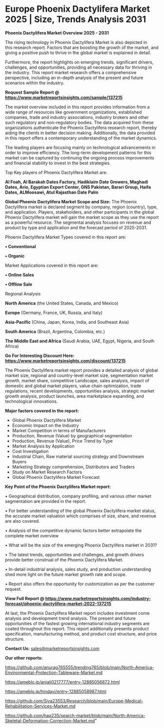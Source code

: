   # Europe Phoenix Dactylifera Market 2025 | Size, Trends Analysis 2031

<Strong> Phoenix Dactylifera Market Overview 2025 - 2031</strong>

The rising technology in Phoenix Dactylifera Market is also depicted in this research report. Factors that are boosting the growth of the market, and giving a positive push to thrive in the global market is explained in detail.

Furthermore, the report highlights on emerging trends, significant drivers, challenges, and opportunities, providing all necessary data for thriving in the industry. This report market research offers a comprehensive perspective, including an in-depth analysis of the present and future scenarios within the industry.

<strong>Request Sample Report @ <a href=https://www.marketreportsinsights.com/sample/137215>https://www.marketreportsinsights.com/sample/137215</a></strong>

The market overview included in this report provides information from a wide range of resources like government organizations, established companies, trade and industry associations, industry brokers and other such regulatory and non-regulatory bodies. The data acquired from these organizations authenticate the Phoenix Dactylifera research report, thereby aiding the clients in better decision making. Additionally, the data provided in this report offers a contemporary understanding of the market dynamics.

The leading players are focusing mainly on technological advancements in order to improve efficiency. The long-term development patterns for this market can be captured by continuing the ongoing process improvements and financial stability to invest in the best strategies.

Top Key players of Phoenix Dactylifera Market are:

<strong>Al Foah, Al Barakah Dates Factory, Hadiklaim Date Growers, Maghadi Dates, Ario, Egyptian Export Center, GNS Pakistan, Barari Group, Haifa Dates, ALMoosawi, Atul Rajasthan Date Palm</strong>

<strong><b>Global Phoenix Dactylifera Market Scope and Size:</b></strong>
The Phoenix Dactylifera market is declared segment by company, region (country), type, and application. Players, stakeholders, and other participants in the global Phoenix Dactylifera market will gain the market scope as they use the report as a powerful resource. The segmental analysis focuses on revenue and product by type and application and the forecast period of 2025-2031.

Phoenix Dactylifera Market Types covered in this report are:

<strong>• Conventional

• Organic</strong>

Market Applications covered in this report are:

<strong>• Online Sales

• Offline Sale</strong> 

Regional Analysis

<strong>North America</strong> (the United States, Canada, and Mexico)

<strong>Europe</strong> (Germany, France, UK, Russia, and Italy)

<strong>Asia-Pacific</strong> (China, Japan, Korea, India, and Southeast Asia)

<strong>South America</strong> (Brazil, Argentina, Colombia, etc.)

<strong>The Middle East and Africa</strong> (Saudi Arabia, UAE, Egypt, Nigeria, and South Africa)

<strong>Go For Interesting Discount Here: <a href=https://www.marketreportsinsights.com/discount/137215>https://www.marketreportsinsights.com/discount/137215</a></strong>

The Phoenix Dactylifera market report provides a detailed analysis of global market size, regional and country-level market size, segmentation market growth, market share, competitive Landscape, sales analysis, impact of domestic and global market players, value chain optimization, trade regulations, recent developments, opportunities analysis, strategic market growth analysis, product launches, area marketplace expanding, and technological innovations.

<strong><b>Major factors covered in the report:</b></strong>
<ul>
  <li>Global Phoenix Dactylifera Market </li>
  <li>Economic Impact on the Industry</li>
  <li>Market Competition in terms of Manufacturers</li>
  <li>Production, Revenue (Value) by geographical segmentation</li>
  <li>Production, Revenue (Value), Price Trend by Type</li>
  <li>Market Analysis by Application</li>
  <li>Cost Investigation</li>
  <li>Industrial Chain, Raw material sourcing strategy and Downstream Buyers</li>
  <li>Marketing Strategy comprehension, Distributors and Traders</li>
  <li>Study on Market Research Factors</li>
  <li>Global Phoenix Dactylifera Market Forecast</li>
</ul>

<strong><b>Key Point of the Phoenix Dactylifera Market report:</b></strong>

• Geographical distribution, company profiling, and various other market segmentation are provided in the report.

• For better understanding of the global Phoenix Dactylifera market status, the accurate market valuation which comprises of size, share, and revenue are also covered.

• Analysis of the competitive dynamic factors better extrapolate the complete market overview

• What will be the size of the emerging Phoenix Dactylifera market in 2031?

• The latest trends, opportunities and challenges, and growth drivers provide better construal of the Phoenix Dactylifera Market.

• In-detail industrial analysis, sales study, and production understanding shed more light on the future market growth rate and scope.

• Report also offers the opportunity for customization as per the customer request.

<strong><b>View Full Report @ <a href=https://www.marketreportsinsights.com/industry-forecast/phoenix-dactylifera-market-2022-137215>https://www.marketreportsinsights.com/industry-forecast/phoenix-dactylifera-market-2022-137215</a></b></strong>


At last, the Phoenix Dactylifera Market report includes investment come analysis and development trend analysis. The present and future opportunities of the fastest growing international industry segments are coated throughout this report. This report additionally presents product specification, manufacturing method, and product cost structure, and price structure.

<strong>Contact Us:</strong>
sales@marketreportsinsights.com

<strong>Our other reports:</strong>

<a href=https://github.com/anurag765555/trending765/blob/main/North-America-Environmental-Protection-Tableware-Market.md>https://github.com/anurag765555/trending765/blob/main/North-America-Environmental-Protection-Tableware-Market.md</a>

<a href=https://ameblo.jp/anjali0217777/entry-12885056872.html>https://ameblo.jp/anjali0217777/entry-12885056872.html</a>

<a href=https://ameblo.jp/hindavi/entry-12885058987.html>https://ameblo.jp/hindavi/entry-12885058987.html</a>

<a href=https://github.com/Siya23553/Research/blob/main/Europe-Medical-Rehabilitation-Services-Market.md>https://github.com/Siya23553/Research/blob/main/Europe-Medical-Rehabilitation-Services-Market.md</a>

<a href=https://github.com/haq235/search-market/blob/main/North-America-Skeletal-Deformation-Correction-Market.md>https://github.com/haq235/search-market/blob/main/North-America-Skeletal-Deformation-Correction-Market.md</a>"
